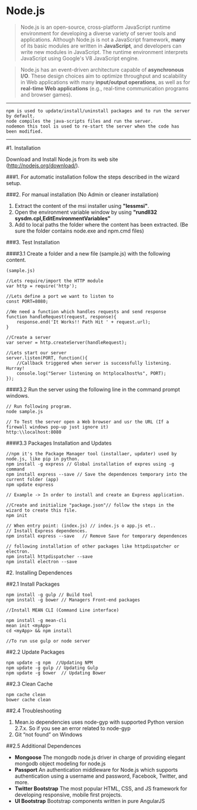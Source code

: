 # Node.js

> Node.js is an open-source, cross-platform JavaScript runtime environment for developing a diverse variety of server tools and applications. Although Node.js is not a JavaScript framework, **many** of its basic modules are written in **JavaScript**, and developers can write new modules in JavaScript. The runtime environment interprets JavaScript using Google's V8 JavaScript engine.

> Node.js has an event-driven architecture capable of **asynchronous I/O**. These design choices aim to optimize throughput and scalability in Web applications with many **input/output operations**, as well as for **real-time Web applications** (e.g., real-time communication programs and browser games).

*************************************	

	npm is used to update/install/uninstall packages and to run the server by default.
 	node compiles the java-scripts files and run the server.
 	nodemon this tool is used to re-start the server when the code has been modified.		
 
******************************************
	
#1. Installation

Download and Install Node.js from its web site (http://nodejs.org/download/).

###1. For automatic installation follow the steps described in the wizard setup.

###2. For manual installation (No Admin or cleaner installation)

1. Extract the content of the msi installer using **"lessmsi"**.
2. Open the environment variable window by using **"rundll32 sysdm.cpl,EditEnvironmentVariables"**
3. Add to local paths the folder where the content has been extracted. (Be sure the folder contains node.exe and npm.cmd files) 

###3. Test Installation

####3.1 Create a folder and a new file (sample.js) with the following content.
	
	(sample.js)

	//Lets require/import the HTTP module
	var http = require('http');

	//Lets define a port we want to listen to
	const PORT=8080; 

	//We need a function which handles requests and send response
	function handleRequest(request, response){
		response.end('It Works!! Path Hit ' + request.url);
	}

	//Create a server
	var server = http.createServer(handleRequest);

	//Lets start our server
	server.listen(PORT, function(){
		//Callback triggered when server is successfully listening. Hurray!
		console.log("Server listening on httplocalhost%s", PORT);
	});
	
####3.2 Run the server using the following line in the command prompt windows.
		
	// Run following program.
	node sample.js 
		
	// To Test the server open a Web browser and usr the URL (If a firewall windows pop-up just ignore it)
	http:\\localhost:8080

####3.3 Packages Installation and Updates 
	
	//npm it's the Package Manager tool (installaer, updater) used by node.js, like pip in python.
	npm install -g express // Global installation of expres using -g command
	npm install express --save // Save the dependences temporary into the current folder (app)
	npm update express
					
	// Example -> In order to install and create an Express application. 
	
	//Create and initialize "package.json"// follow the steps in the wizard to create this file.
	npm init

	// When entry point: (index.js) // index.js o app.js et.. 
	// Install Express dependences.
	npm install express --save   // Remove Save for temporary dependences

	// following installation of other packages like httpdispatcher or electron.
	npm install httpdispatcher --save 
	npm install electron --save 

#2. Installing Dependences

##2.1 Install Packages 
	
	npm install -g gulp // Build tool
	npm install -g bower // Managers Front-end packages 

	//Install MEAN CLI (Command Line interface)
	
	npm install -g mean-cli 
	mean init <myApp>
	cd <myApp> && npm install
	
	//To run use gulp or node server

##2.2 Update Packages

	npm update -g npm  //Updating NPM
	npm update -g gulp // Updating Gulp
	npm update -g bower  // Updating Bower
	
##2.3 Clean Cache

	npm cache clean	
	bower cache clean

##2.4 Troubleshooting

1. Mean.io dependencies uses node-gyp with supported Python version 2.7.x. So if you see an error related to node-gyp 
2. Git “not found” on Windows

##2.5 Additional Dependences

- **Mongoose** The mongodb node.js driver in charge of providing elegant mongodb object modeling for node.js
- **Passport** An authentication middleware for Node.js which supports authentication using a username and password, Facebook, Twitter, and more.
- **Twitter Bootstrap** The most popular HTML, CSS, and JS framework for developing responsive, mobile first projects.
- **UI Bootstrap** Bootstrap components written in pure AngularJS

